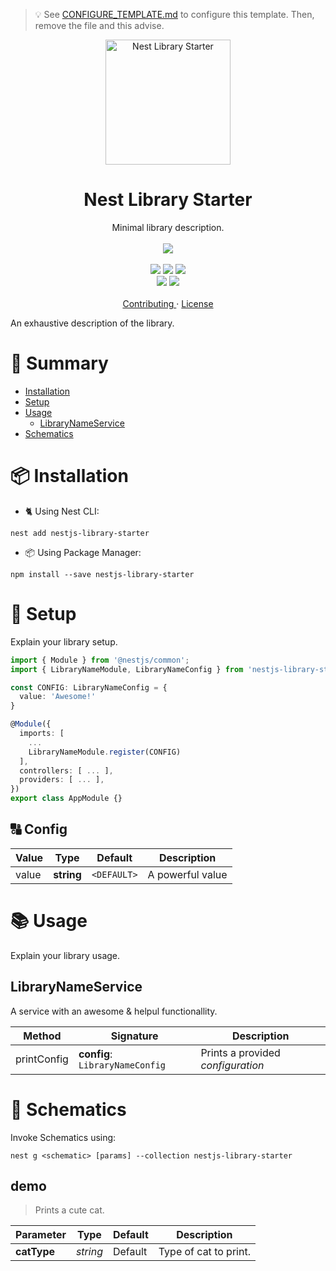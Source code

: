 > :bulb: See [CONFIGURE_TEMPLATE.md](./CONFIGURE_TEMPLATE) to configure this template. Then, remove the file and this advise.

<p align="center">
  <img src="https://d33wubrfki0l68.cloudfront.net/49c2be6f2607b5c12dd27f8ecc8521723447975d/f05c5/logo-small.cbbeba89.svg" alt="Nest Library Starter" width="200" height="200">
</p>

<h1 align="center"> Nest Library Starter </h1>

<p align="center">
  Minimal library description.
  <br>
  <br>
  <img src="https://github.com/rjlopezdev/nestjs-lib-starter/workflows/Build%20Library%20and%20Schematics/badge.svg">
  <br>
  <br>
  <img src="https://badge.fury.io/js/nestjs-library-starter.svg">
  <img src="https://img.shields.io/badge/maintainer-rjlopezdev-orange.svg?link=https://github.com/rjlopezdev">
  <img src="https://img.shields.io/badge/license-MIT-green.svg">
  <br>
  <img src="https://img.shields.io/badge/nest%20add-compatible-green.svg">
  <img src="https://img.shields.io/badge/%20%20%F0%9F%93%A6%F0%9F%9A%80-semantic--release-e10079.svg">
  <br>
  <br>
  <a href="CONTRIBUTING.md"> Contributing </a>
  ·
  <a href="LICENSE"> License </a>
</p>

An exhaustive description of the library.

# :notebook: Summary

* [Installation](#installation)
* [Setup](#setup)
* [Usage](#usage)
  * [LibraryNameService](#librarynameservice)
* [Schematics](#schematics)

# :package: Installation

* :cat2: Using Nest CLI:

```
nest add nestjs-library-starter
```
* :package: Using Package Manager: 
```
npm install --save nestjs-library-starter
```

# :wrench: Setup

Explain your library setup.

```typescript
import { Module } from '@nestjs/common';
import { LibraryNameModule, LibraryNameConfig } from 'nestjs-library-starter';

const CONFIG: LibraryNameConfig = {
  value: 'Awesome!'
}

@Module({
  imports: [
    ...
    LibraryNameModule.register(CONFIG)
  ],
  controllers: [ ... ],
  providers: [ ... ],
})
export class AppModule {}
```

## :capital_abcd: Config

| Value | Type | Default | Description |
| --- | --- | --- | --- |
| value | __string__ | `<DEFAULT>` | A powerful value |

# :books: Usage

Explain your library usage.

## LibraryNameService

A service with an awesome & helpul functionallity.

| Method | Signature | Description |
| --- | --- | --- |
printConfig | __config__: `LibraryNameConfig` | Prints a provided _configuration_ |

# :art: Schematics

Invoke Schematics using:

```
nest g <schematic> [params] --collection nestjs-library-starter
```

## demo

> Prints a cute cat.

| Parameter | Type | Default | Description |
| --- | --- | --- | --- |
| __catType__ | _string_ | Default | Type of cat to print.
